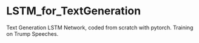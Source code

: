 # LSTM_for_TextGeneration

Text Generation LSTM Network, coded from scratch with pytorch. Training on Trump Speeches.
